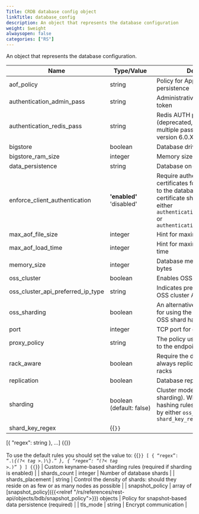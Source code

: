 ```yaml
---
Title: CRDB database config object
linkTitle: database_config
description: An object that represents the database configuration
weight: $weight
alwaysopen: false
categories: ["RS"]
---
```


An object that represents the database configuration.

| Name | Type/Value | Description |
|------|------------|-------------|
| aof_policy | string | Policy for Append-Only File data persistence |
| authentication_admin_pass | string | Administrative databases access token |
| authentication_redis_pass | string | Redis AUTH password (deprecated, replaced with multiple passwords feature in version 6.0.X) |
| bigstore | boolean | Database driver is Auto Tiering |
| bigstore_ram_size | integer | Memory size of RAM size |
| data_persistence | string | Database on-disk persistence |
| enforce_client_authentication | **'enabled'** <br />'disabled' | Require authentication of client certificates for SSL connections to the database. If enabled, a certificate should be provided in either `authentication_ssl_client_certs` or `authentication_ssl_crdt_certs` |
| max_aof_file_size | integer | Hint for maximum AOF file size |
| max_aof_load_time | integer | Hint for maximum AOF reload time |
| memory_size | integer | Database memory size limit, in bytes |
| oss_cluster | boolean | Enables OSS Cluster mode |
| oss_cluster_api_preferred_ip_type | string | Indicates preferred IP type in OSS cluster API: internal/external |
| oss_sharding | boolean | An alternative to shard_key_regex for using the common case of the OSS shard hashing policy |
| port | integer | TCP port for database access |
| proxy_policy | string | The policy used for proxy binding to the endpoint |
| rack_aware | boolean | Require the database to be always replicated across multiple racks |
| replication | boolean | Database replication |
| sharding | boolean (default:&nbsp;false) | Cluster mode (server-side sharding). When true, shard hashing rules must be provided by either `oss_sharding` or `shard_key_regex` |
| shard_key_regex | {{<code>}}
[{
  "regex": string
}, ...]
{{</code>}} <br /><br />To use the default rules you should set the value to: {{<code>}}
[
  { “regex”: “.*\\{(?< tag >.*)\\}.*” }, 
  { “regex”: “(?< tag >.*)” }
] {{</code>}} | Custom keyname-based sharding rules (required if sharding is enabled)  |
| shards_count | integer | Number of database shards |
| shards_placement | string | Control the density of shards: should they reside on as few or as many nodes as possible |
| snapshot_policy | array of [snapshot_policy]({{<relref "/rs/references/rest-api/objects/bdb/snapshot_policy">}}) objects | Policy for snapshot-based data persistence (required) |
| tls_mode | string | Encrypt communication |
